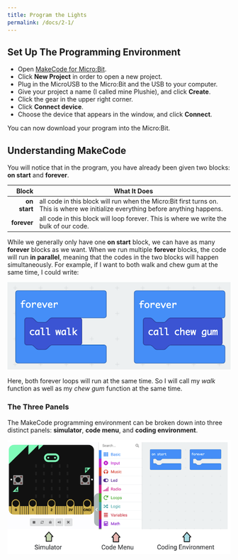```yaml
---
title: Program the Lights
permalink: /docs/2-1/
---
```

## Set Up The Programming Environment
- Open [MakeCode for Micro:Bit](https://makecode.microbit.org/).
- Click **New Project** in order to open a new project.
- Plug in the MicroUSB to the Micro:Bit and the USB to your computer.
- Give your project a name (I called mine Plushie), and click **Create**.
- Click the gear in the upper right corner.
- Click **Connect device**.
- Choose the device that appears in the window, and click **Connect**.

You can now download your program into the Micro:Bit.

## Understanding MakeCode
You will notice that in the program, you have already been given two blocks: **on start** and **forever**.

 Block | What It Does
 ---: | --
**on start** | all code in this block will run when the Micro:Bit first turns on. This is where we initialize everything before anything happens.
**forever** | all code in this block will loop forever. This is where we write the bulk of our code.

While we generally only have one **on start** block, we can have as many **forever** blocks as we want. When we run multiple **forever** blocks, the code will run **in parallel**, meaning that the codes in the two blocks will happen simultaneously. For example, if I want to both walk and chew gum at the same time, I could write:

![example of parallel programming](../images/parallel.png)

Here, both forever loops will run at the same time. So I will call my *walk* function as well as my *chew gum* function at the same time.

### The Three Panels
The MakeCode programming environment can be broken down into three distinct panels: **simulator**, **code menu**, and **coding environment**.

![three panels in MakeCode](../images/makecode.png)

